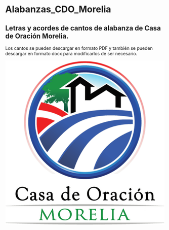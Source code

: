 # Alabanzas_CDO_Morelia
## Letras y acordes de cantos de alabanza de Casa de Oración Morelia.

Los cantos se pueden descargar en formato PDF y también se pueden descargar en formato docx para modificarlos 
de ser necesario. 

![](logo-min.png)

